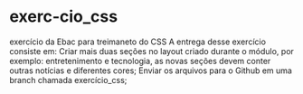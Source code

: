 # exerc-cio_css
exercício da Ebac para treimaneto do CSS
A entrega desse exercício consiste em:
Criar mais duas seções no layout criado durante o módulo, por exemplo: 
entretenimento e tecnologia, as novas seções devem conter outras notícias e diferentes cores;
Enviar os arquivos para o Github em uma branch chamada exercício_css;

